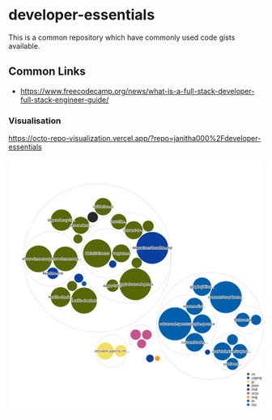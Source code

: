 # developer-essentials

This is a common repository which have commonly used code gists available.

## Common Links
- https://www.freecodecamp.org/news/what-is-a-full-stack-developer-full-stack-engineer-guide/





### Visualisation

https://octo-repo-visualization.vercel.app/?repo=janitha000%2Fdeveloper-essentials

![Visualization of the codebase](./diagram.svg)
